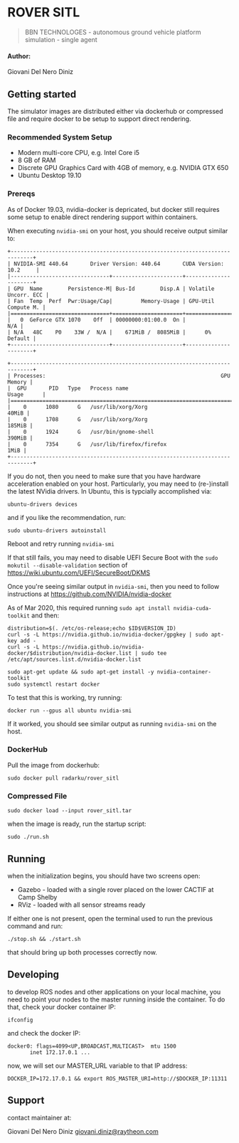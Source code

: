 # ROVER SITL

> BBN TECHNOLOGES - autonomous ground vehicle platform simulation - single agent

#### Author:
Giovani Del Nero Diniz

## Getting started

The simulator images are distributed either via dockerhub or compressed file and require docker to be setup to support direct rendering.

### Recommended System Setup

 * Modern multi-core CPU, e.g. Intel Core i5
 * 8 GB of RAM
 * Discrete GPU Graphics Card with 4GB of memory, e.g. NVIDIA GTX 650
 * Ubuntu Desktop 19.10

### Prereqs

As of Docker 19.03, nvidia-docker is depricated, but docker still requires some setup to enable direct rendering support within containers.

When executing `nvidia-smi` on your host, you should receive output similar to:
```
+-----------------------------------------------------------------------------+
| NVIDIA-SMI 440.64       Driver Version: 440.64       CUDA Version: 10.2     |
|-------------------------------+----------------------+----------------------+
| GPU  Name        Persistence-M| Bus-Id        Disp.A | Volatile Uncorr. ECC |
| Fan  Temp  Perf  Pwr:Usage/Cap|         Memory-Usage | GPU-Util  Compute M. |
|===============================+======================+======================|
|   0  GeForce GTX 1070    Off  | 00000000:01:00.0  On |                  N/A |
| N/A   48C    P0    33W /  N/A |    671MiB /  8085MiB |      0%      Default |
+-------------------------------+----------------------+----------------------+
                                                                               
+-----------------------------------------------------------------------------+
| Processes:                                                       GPU Memory |
|  GPU       PID   Type   Process name                             Usage      |
|=============================================================================|
|    0      1080      G   /usr/lib/xorg/Xorg                            40MiB |
|    0      1708      G   /usr/lib/xorg/Xorg                           185MiB |
|    0      1924      G   /usr/bin/gnome-shell                         390MiB |
|    0      7354      G   /usr/lib/firefox/firefox                       1MiB |
+-----------------------------------------------------------------------------+
```

If you do not, then you need to make sure that you have hardware acceleration enabled on your host.  Particularly, you may need to (re-)install the latest NVidia drivers.  In Ubuntu, this is typcially accomplished via:

`ubuntu-drivers devices`

and if you like the recommendation, run:

`sudo ubuntu-drivers autoinstall`

Reboot and retry running `nvidia-smi`

If that still fails, you may need to disable UEFI Secure Boot with the `sudo mokutil --disable-validation` section of https://wiki.ubuntu.com/UEFI/SecureBoot/DKMS

Once you're seeing similar output in `nvidia-smi`, then you need to follow instructions at https://github.com/NVIDIA/nvidia-docker

As of Mar 2020, this required running `sudo apt install nvidia-cuda-toolkit` and then:
```
distribution=$(. /etc/os-release;echo $ID$VERSION_ID)
curl -s -L https://nvidia.github.io/nvidia-docker/gpgkey | sudo apt-key add -
curl -s -L https://nvidia.github.io/nvidia-docker/$distribution/nvidia-docker.list | sudo tee /etc/apt/sources.list.d/nvidia-docker.list

sudo apt-get update && sudo apt-get install -y nvidia-container-toolkit
sudo systemctl restart docker
```

To test that this is working, try running:

`docker run --gpus all ubuntu nvidia-smi`

If it worked, you should see similar output as running `nvidia-smi` on the host.

### DockerHub

Pull the image from dockerhub:

```
sudo docker pull radarku/rover_sitl
```

### Compressed File

```
sudo docker load --input rover_sitl.tar
```

when the image is ready, run the startup script:

```
sudo ./run.sh
```

## Running

when the initialization begins, you should have two screens open: 
 - Gazebo - loaded with a single rover placed on the lower CACTIF at Camp Shelby
 - RViz - loaded with all sensor streams ready

 If either one is not present, open the terminal used to run the previous command and run:

 ```
 ./stop.sh && ./start.sh
 ```

 that should bring up both processes correctly now. 

 ## Developing

 to develop ROS nodes and other applications on your local machine, you need to point your nodes to the master running inside the container. 
 To do that, check your docker container IP:

 ```
 ifconfig
 ```

 and check the docker IP:

 ```
 docker0: flags=4099<UP,BROADCAST,MULTICAST>  mtu 1500
        inet 172.17.0.1 ...
```

now, we will set our MASTER_URL variable to that IP address:

```
DOCKER_IP=172.17.0.1 && export ROS_MASTER_URI=http://$DOCKER_IP:11311
```

## Support

contact maintainer at:

Giovani Del Nero Diniz
giovani.diniz@raytheon.com
